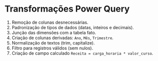 # Transformações Power Query

1. Remoção de colunas desnecessárias.  
2. Padronização de tipos de dados (datas, inteiros e decimais).  
3. Junção das dimensões com a tabela fato.  
4. Criação de colunas derivadas: `Ano`, `Mês`, `Trimestre`.  
5. Normalização de textos (trim, capitalize).  
6. Filtro para registros válidos (sem nulos).  
7. Criação de campo calculado `Receita = carga_horaria * valor_curso`.
